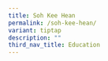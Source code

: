 ```yaml
---
title: Soh Kee Hean
permalink: /soh-kee-hean/
variant: tiptap
description: ""
third_nav_title: Education
---
```

